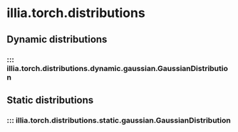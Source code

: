 # illia.torch.distributions

## Dynamic distributions
### ::: illia.torch.distributions.dynamic.gaussian.GaussianDistribution

## Static distributions
### ::: illia.torch.distributions.static.gaussian.GaussianDistribution
